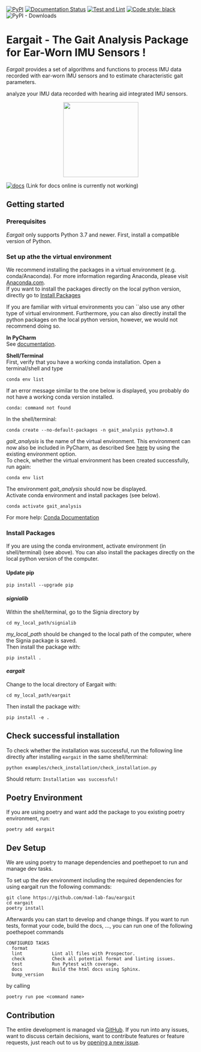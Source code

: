 [![PyPI](https://img.shields.io/pypi/v/eargait)](https://pypi.org/project/eargait/)
[![Documentation Status](https://readthedocs.org/projects/tpcp/badge/?version=latest)](https://tpcp.readthedocs.io/en/latest/?badge=latest)
[![Test and Lint](https://github.com/mad-lab-fau/tpcp/actions/workflows/test-and-lint.yml/badge.svg?branch=main)](https://github.com/mad-lab-fau/tpcp/actions/workflows/test-and-lint.yml)
[![Code style: black](https://img.shields.io/badge/code%20style-black-000000.svg)](https://github.com/psf/black)
![PyPI - Downloads](https://img.shields.io/pypi/dm/eargait)

# Eargait - The Gait Analysis Package for Ear-Worn IMU Sensors !

*Eargait* provides a set of algorithms and functions to process IMU data recorded with ear-worn IMU sensors and to 
estimate characteristic gait parameters. 

analyze your IMU data recorded with hearing aid integrated IMU sensors.

<center> <img src=./docs/_static/logo/WalkingHearingAid.pdf height="200"/></center>

[![docs](https://img.shields.io/badge/docs-online-green.svg)](http://MadLab.mad-pages.informatik.uni-erlangen.de/qu94hoxi/eargait/README.html)
(Link for docs online is currently not working)
## Getting started

### Prerequisites
*Eargait* only supports Python 3.7 and newer.
First, install a compatible version of Python.

### Set up athe the virtual environment
We recommend installing the packages in a virtual environment (e.g. conda/Anaconda).
For more information regarding Anaconda, please visit [Anaconda.com](https://docs.anaconda.com/anaconda/install/index.html). <br />
If you want to install the packages directly on the local python version, directly go to [Install Packages](#install-packages)  <br />

If you are familiar with virtual environments you can ``also use any other type of virtual environment. 
Furthermore, you can also directly install the python packages on the local python version, however, we would not recommend doing so.

**In PyCharm** <br />
See [documentation](https://www.jetbrains.com/help/pycharm/conda-support-creating-conda-virtual-environment.html).

**Shell/Terminal** <br /> 
First, verify that you have a working conda installation. Open a terminal/shell and type
```
conda env list
```
If an error message similar to the one below is displayed, you probably do not have a working conda version installed. 
```
conda: command not found
```
In the shell/terminal:
```
conda create --no-default-packages -n gait_analysis python=3.8
```
*gait_analysis* is the name of the virtual environment. This environment can now also be included in PyCharm, 
as described See [here](https://www.jetbrains.com/help/pycharm/conda-support-creating-conda-virtual-environment.html) 
by using the existing environment option. <br /> 
To check, whether the virtual environment has been created successfully, run again:
```
conda env list
```
The environment *gait_analysis* should now be displayed.  <br /> 
Activate conda environment and install packages (see below).
 
```
conda activate gait_analysis
```

For more help: [Conda Documentation](https://docs.conda.io/projects/conda/en/latest/user-guide/tasks/manage-environments.html)


### Install Packages
If you are using the conda environment, activate environment (in shell/terminal) (see above).
You can also install the packages directly on the local python version of the computer.

#### Update pip
```
pip install --upgrade pip 
```
#### *signialib*
Within the shell/terminal, go to the Signia directory by
```
cd my_local_path/signialib
```
*my_local_path* should be changed to the local path of the computer, where the Signia package is saved. <br /> 
Then install the package with:
```
pip install .
```

####  *eargait*
Change to the local directory of Eargait with:
```
cd my_local_path/eargait
```
Then install the package with:
```
pip install -e .
```

## Check successful installation

To check whether the installation was successful, run the following line directly after installing `eargait` in the same shell/terminal: 
```
python examples/check_installation/check_installation.py

```
Should return: `Installation was successful!`

## Poetry Environment

If you are using poetry and want add the package to you existing poetry environment, run: 
```
poetry add eargait
```

## Dev Setup
We are using poetry to manage dependencies and poethepoet to run and manage dev tasks. 

To set up the dev environment including the required dependencies for using eargait run the following commands:
```
git clone https://github.com/mad-lab-fau/eargait
cd eargait
poetry install
```
Afterwards you can start to develop and change things. 
If you want to run tests, format your code, build the docs, ..., 
you can run one of the following poethepoet commands

```
CONFIGURED TASKS
  format         
  lint           Lint all files with Prospector.
  check          Check all potential format and linting issues.
  test           Run Pytest with coverage.
  docs           Build the html docs using Sphinx.
  bump_version   
```
by calling
```
poetry run poe <command name>
```

## Contribution

The entire development is managed via [GitHub](https://github.com/mad-lab-fau/eargait).
If you run into any issues, want to discuss certain decisions, want to contribute features or feature requests, just 
reach out to us by [opening a new issue](https://github.com/mad-lab-fau/eargait/issues/new/choose).